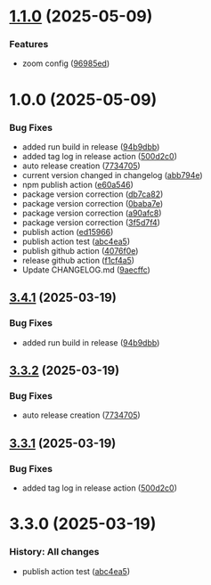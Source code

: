 # [1.1.0](https://github.com/amitrajput1992/infinite-canvas/compare/v1.0.0...v1.1.0) (2025-05-09)


### Features

* zoom config ([96985ed](https://github.com/amitrajput1992/infinite-canvas/commit/96985ed49ca9c239eea7e2735925090c0714653a))

# 1.0.0 (2025-05-09)


### Bug Fixes

* added run build in release ([94b9dbb](https://github.com/amitrajput1992/infinite-canvas/commit/94b9dbb96e5230859c445e3c1cb227a27077f9ab))
* added tag log in release action ([500d2c0](https://github.com/amitrajput1992/infinite-canvas/commit/500d2c08e52a0018bf199c8659838e8d0e689d39))
* auto release creation ([7734705](https://github.com/amitrajput1992/infinite-canvas/commit/7734705229686f00801cc128b2faf29403dad2e9))
* current version changed in changelog ([abb794e](https://github.com/amitrajput1992/infinite-canvas/commit/abb794e91e0e0a622578b02d0e913da2fa323101))
* npm publish action ([e60a546](https://github.com/amitrajput1992/infinite-canvas/commit/e60a546328253235abbbc3be3d3636c4642ab29b))
* package version correction ([db7ca82](https://github.com/amitrajput1992/infinite-canvas/commit/db7ca826c867a093df9d4784afd92d4d0761cb8d))
* package version correction ([0baba7e](https://github.com/amitrajput1992/infinite-canvas/commit/0baba7ef429261f51bb9fbe12873a2bd48de19ad))
* package version correction ([a90afc8](https://github.com/amitrajput1992/infinite-canvas/commit/a90afc825c8bdde16e4ab176f20b07b0adf5ef80))
* package version correction ([3f5d7f4](https://github.com/amitrajput1992/infinite-canvas/commit/3f5d7f4b5fdddcfb7a78498ac15f67deeca5cfde))
* publish action ([ed15966](https://github.com/amitrajput1992/infinite-canvas/commit/ed15966248ddf479525db8d0b926c7c13c0b4920))
* publish action test ([abc4ea5](https://github.com/amitrajput1992/infinite-canvas/commit/abc4ea5b753db068ba6628e6f312e484675187e6))
* publish github action ([4076f0e](https://github.com/amitrajput1992/infinite-canvas/commit/4076f0e492d28586a6b1f67ae88cae4f22598148))
* release github action ([f1cf4a5](https://github.com/amitrajput1992/infinite-canvas/commit/f1cf4a5da364ac45575099670655c8d53a51248f))
* Update CHANGELOG.md ([9aecffc](https://github.com/amitrajput1992/infinite-canvas/commit/9aecffcb351898a4f6edbcc2118499ba5580e2ad))

## [3.4.1](https://github.com/KarthikAravindR/infinite-canvas/compare/v3.4.0...v3.4.1) (2025-03-19)


### Bug Fixes

* added run build in release ([94b9dbb](https://github.com/KarthikAravindR/infinite-canvas/commit/94b9dbb96e5230859c445e3c1cb227a27077f9ab))

## [3.3.2](https://github.com/KarthikAravindR/infinite-canvas/compare/v3.3.1...v3.3.2) (2025-03-19)


### Bug Fixes

* auto release creation ([7734705](https://github.com/KarthikAravindR/infinite-canvas/commit/7734705229686f00801cc128b2faf29403dad2e9))

## [3.3.1](https://github.com/KarthikAravindR/infinite-canvas/compare/v3.3.0...v3.3.1) (2025-03-19)


### Bug Fixes

* added tag log in release action ([500d2c0](https://github.com/KarthikAravindR/infinite-canvas/commit/500d2c08e52a0018bf199c8659838e8d0e689d39))

# 3.3.0 (2025-03-19)

### History: All changes

- publish action test ([abc4ea5](https://github.com/KarthikAravindR/infinite-canvas/commit/abc4ea5b753db068ba6628e6f312e484675187e6))
